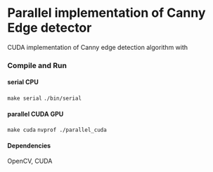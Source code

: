 # Parallel implementation of Canny Edge detector 
CUDA implementation of Canny edge detection algorithm with 

### Compile and Run
#### serial CPU  
`make serial` 
`./bin/serial`
#### parallel CUDA GPU 
`make cuda`
`nvprof ./parallel_cuda`

#### Dependencies
OpenCV, CUDA

